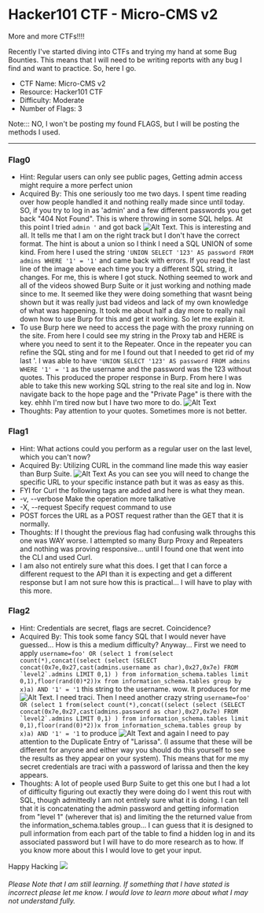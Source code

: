 # Hacker101 CTF - Micro-CMS v2

More and more CTFs!!!!

Recently I've started diving into CTFs and trying my hand at some Bug Bounties. This means that I will need to be writing reports with any bug I find and want to practice. So, here I go. 

- CTF Name: Micro-CMS v2
- Resource: Hacker101 CTF
- Difficulty: Moderate 
- Number of Flags: 3

Note::: NO, I won't be posting my found FLAGS, but I will be posting the methods I used. 

<hr>

### Flag0
- Hint: Regular users can only see public pages, Getting admin access might require a more perfect union
- Acquired By: This one seriously too me two days. I spent time reading over how people handled it and nothing really made since until today. SO, if you try to log in as 'admin' and a few different passwords you get back "404  Not Found". This is where throwing in some SQL helps. At this point I tried ```admin '``` and got back ![Alt Text](https://thepracticaldev.s3.amazonaws.com/i/0o4tqcn2i7rar752cioz.jpg). This is interesting and all. It tells me that I am on the right track but I don't have the correct format. The hint is about a union so I think I need a SQL UNION of some kind. From here I used the string ```'UNION SELECT '123' AS password FROM admins WHERE '1' = '1'``` and came back with errors. If you read the last line of the image above each time you try a different SQL string, it changes. For me, this is where I got stuck. Nothing seemed to work and all of the videos showed Burp Suite or it just working and nothing made since to me. It seemed like they were doing something that wasnt being shown but it was really just bad videos and lack of my own knowledge of what was happening. It took me about half a day more to really nail down how to use Burp for this and get it working. So let me explain it. 
 - To use Burp here we need to access the page with the proxy running on the site. From here I could see my string in the Proxy tab and HERE is where you need to sent it to the Repeater. Once in the repeater you can refine the SQL sting and for me I found out that I needed to get rid of my last '. I was able to have ```'UNION SELECT '123' AS password FROM admins WHERE '1' = '1``` as the username and the password was the 123 without quotes. This produced the proper response in Burp. From here I was able to take this new working SQL string to the real site and log in. Now navigate back to the hope page and the "Private Page" is there with the key. ehhh I'm tired now but I have two more to do. ![Alt Text](https://thepracticaldev.s3.amazonaws.com/i/bpg33517e171y7mnrwo6.jpg)
- Thoughts: Pay attention to your quotes. Sometimes more is not better.

### Flag1
- Hint: What actions could you perform as a regular user on the last level, which you can't now?
- Acquired By: Utilizing CURL in the command line made this way easier than Burp Suite. ![Alt Text](https://thepracticaldev.s3.amazonaws.com/i/2mk0ehuvs9bys2f7lhgf.jpg) As you can see you will need to change the specific URL to your specific instance path but it was as easy as this.
 - FYI for Curl the following tags are added and here is what they mean.
 - -v, --verbose       Make the operation more talkative
 - -X, --request <command> Specify request command to use
 - POST forces the URL as a POST request rather than the GET that it is normally.
- Thoughts: If I thought the previous flag had confusing walk throughs this one was WAY worse. I attempted so many Burp Proxy and Repeaters and nothing was proving responsive... until I found one that went into the CLI and used Curl.
 - I am also not entirely sure what this does. I get that I can force a different request to the API than it is expecting and get a different response but I am not sure how this is practical... I will have to play with this more.


### Flag2
- Hint: Credentials are secret, flags are secret. Coincidence?
- Acquired By: This took some fancy SQL that I would never have guessed... How is this a medium difficulty? Anyway... First we need to apply ```username=foo' OR (select 1 from(select count(*),concat((select (select (SELECT concat(0x7e,0x27,cast(admins.username as char),0x27,0x7e) FROM `level2`.admins LIMIT 0,1) ) from information_schema.tables limit 0,1),floor(rand(0)*2))x from information_schema.tables group by x)a) AND '1' = '1``` this string to the username. wow. It produces for me ![Alt Text](https://thepracticaldev.s3.amazonaws.com/i/02ngmd57vo6tj7yprsa0.jpg). I need traci. Then I need another crazy string ```username=foo' OR (select 1 from(select count(*),concat((select (select (SELECT concat(0x7e,0x27,cast(admins.password as char),0x27,0x7e) FROM `level2`.admins LIMIT 0,1) ) from information_schema.tables limit 0,1),floor(rand(0)*2))x from information_schema.tables group by x)a) AND '1' = '1``` to produce ![Alt Text](https://thepracticaldev.s3.amazonaws.com/i/2k8q7d5avvf6v7ypo7fs.jpg) and again I need to pay attention to the Duplicate Entry of "Larissa". (I assume that these will be different for anyone and either way you should do this yourself to see the results as they appear on your system).
This means that for me my secret credentials are traci with a password of larissa and then the key appears. 
- Thoughts: A lot of people used Burp Suite to get this one but I had a lot of difficulty figuring out exactly they were doing do I went this rout with SQL, though admittedly I am not entirely sure what it is doing. I can tell that it is concatenating the admin password  and getting information from "level 1" (wherever that is) and limiting the the returned value from the information_schema.tables group... I can guess that it is designed to pull information from each part of the table to find a hidden log in and its associated password but I will have to do more research as to how. If you know more about this I would love to get your input.




Happy Hacking
![](https://media.giphy.com/media/l3vRmVv5P01I5NDAA/giphy.gif)

###### Please Note that I am still learning. If something that I have stated is incorrect please let me know. I would love to learn more about what I may not understand fully.
